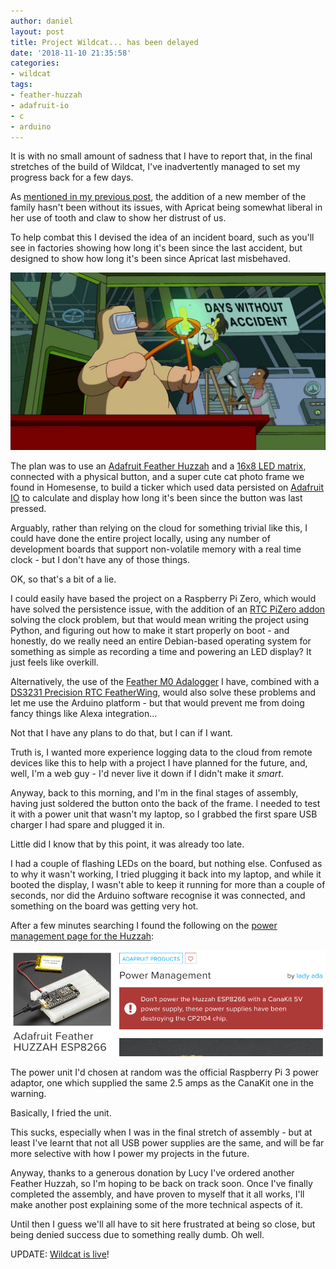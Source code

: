 ```yaml
---
author: daniel
layout: post
title: Project Wildcat... has been delayed
date: '2018-11-10 21:35:58'
categories:
- wildcat
tags:
- feather-huzzah
- adafruit-io
- c
- arduino
---
```


It is with no small amount of sadness that I have to report that, in the final stretches of the build of Wildcat, I've inadvertently managed to set my progress back for a few days.

As [mentioned in my previous post](https://maker.limeblast.co.uk/2018/11/09/introducing-apricat/), the addition of a new member of the family hasn't been without its issues, with Apricat being somewhat liberal in her use of tooth and claw to show her distrust of us.

To help combat this I devised the idea of an incident board, such as you'll see in factories showing how long it's been since the last accident, but designed to show how long it's been since Apricat last misbehaved.

![np74ijwbwxo11](/assets/img/2018/11/np74ijwbwxo11.jpg)

The plan was to use an [Adafruit Feather Huzzah](https://amzn.to/2PSGurk) and a [16x8 LED matrix](https://amzn.to/2Dxtlht), connected with a physical button, and a super cute cat photo frame we found in Homesense, to build a ticker which used data persisted on [Adafruit IO](https://io.adafruit.com/) to calculate and display how long it's been since the button was last pressed.

Arguably, rather than relying on the cloud for something trivial like this, I could have done the entire project locally, using any number of development boards that support non-volatile memory with a real time clock - but I don't have any of those things.

OK, so that's a bit of a lie.

I could easily have based the project on a Raspberry Pi Zero, which would have solved the persistence issue, with the addition of an [RTC PiZero addon](https://thepihut.com/products/rtc-pizero) solving the clock problem, but that would mean writing the project using Python, and figuring out how to make it start properly on boot - and honestly, do we really need an entire Debian-based operating system for something as simple as recording a time and powering an LED display? It just feels like overkill.

Alternatively, the use of the [Feather M0 Adalogger](https://amzn.to/2JRuMHN) I have, combined with a [DS3231 Precision RTC FeatherWing](https://amzn.to/2DuF7Jq), would also solve these problems and let me use the Arduino platform - but that would prevent me from doing fancy things like Alexa integration...

Not that I have any plans to do that, but I can if I want.

Truth is, I wanted more experience logging data to the cloud from remote devices like this to help with a project I have planned for the future, and, well, I'm a web guy - I'd never live it down if I didn't make it _smart_.

Anyway, back to this morning, and I'm in the final stages of assembly, having just soldered the button onto the back of the frame. I needed to test it with a power unit that wasn't my laptop, so I grabbed the first spare USB charger I had spare and plugged it in.

Little did I know that by this point, it was already too late.

I had a couple of flashing LEDs on the board, but nothing else. Confused as to why it wasn't working, I tried plugging it back into my laptop, and while it booted the display, I wasn't able to keep it running for more than a couple of seconds, nor did the Arduino software recognise it was connected, and something on the board was getting very hot.

After a few minutes searching I found the following on the [power management page for the Huzzah](https://learn.adafruit.com/adafruit-feather-huzzah-esp8266/power-management):

![Power-Management-_-Adafruit-Feather-HUZZAH-ESP8266-_-Adafruit-Learning-System-2018-11-10-8-pm-33-33](/assets/img/2018/11/Power-Management-_-Adafruit-Feather-HUZZAH-ESP8266-_-Adafruit-Learning-System-2018-11-10-8-pm-33-33.png)

The power unit I'd chosen at random was the official Raspberry Pi 3 power adaptor, one which supplied the same 2.5 amps as the CanaKit one in the warning.

Basically, I fried the unit.

This sucks, especially when I was in the final stretch of assembly - but at least I've learnt that not all USB power supplies are the same, and will be far more selective with how I power my projects in the future.

Anyway, thanks to a generous donation by Lucy I've ordered another Feather Huzzah, so I'm hoping to be back on track soon. Once I've finally completed the assembly, and have proven to myself that it all works, I'll make another post explaining some of the more technical aspects of it.

Until then I guess we'll all have to sit here frustrated at being so close, but being denied success due to something really dumb. Oh well.

UPDATE: [Wildcat is live](/2018/11/19/wildcat-is-live-and-angry/)!
